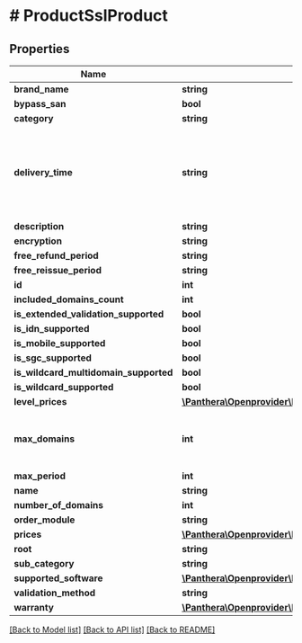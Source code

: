 # # ProductSslProduct

## Properties

Name | Type | Description | Notes
------------ | ------------- | ------------- | -------------
**brand_name** | **string** |  | [optional]
**bypass_san** | **bool** |  | [optional]
**category** | **string** |  | [optional]
**delivery_time** | **string** | Average period of time between order creation and completion. | [optional]
**description** | **string** |  | [optional]
**encryption** | **string** |  | [optional]
**free_refund_period** | **string** |  | [optional]
**free_reissue_period** | **string** |  | [optional]
**id** | **int** |  | [optional]
**included_domains_count** | **int** |  | [optional]
**is_extended_validation_supported** | **bool** |  | [optional]
**is_idn_supported** | **bool** |  | [optional]
**is_mobile_supported** | **bool** |  | [optional]
**is_sgc_supported** | **bool** |  | [optional]
**is_wildcard_multidomain_supported** | **bool** |  | [optional]
**is_wildcard_supported** | **bool** |  | [optional]
**level_prices** | [**\Panthera\Openprovider\Model\ProductSslProductLevelPrices[]**](ProductSslProductLevelPrices.md) |  | [optional]
**max_domains** | **int** | Applies only to multi-domain certificates. | [optional]
**max_period** | **int** |  | [optional]
**name** | **string** |  | [optional]
**number_of_domains** | **int** |  | [optional]
**order_module** | **string** |  | [optional]
**prices** | [**\Panthera\Openprovider\Model\ProductSslProductPrices[]**](ProductSslProductPrices.md) |  | [optional]
**root** | **string** |  | [optional]
**sub_category** | **string** |  | [optional]
**supported_software** | [**\Panthera\Openprovider\Model\ProductSslProductSupportedSoftware[]**](ProductSslProductSupportedSoftware.md) |  | [optional]
**validation_method** | **string** |  | [optional]
**warranty** | [**\Panthera\Openprovider\Model\ProductSslProductWarranty**](ProductSslProductWarranty.md) |  | [optional]

[[Back to Model list]](../../README.md#models) [[Back to API list]](../../README.md#endpoints) [[Back to README]](../../README.md)

